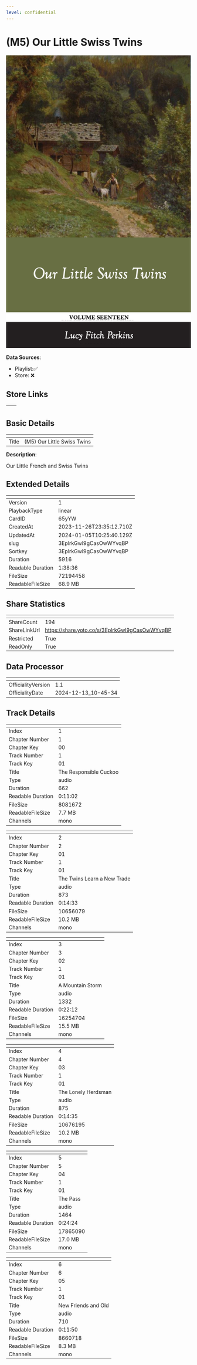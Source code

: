 ```yaml
---
level: confidential
---
```

# (M5) Our Little Swiss Twins

![card_[65yYW].png](../../img/cards/card_[65yYW].png)

**Data Sources**: 

- Playlist:✅
- Store: ❌


## Store Links

| <!-- --> | <!-- --> |
| - | - |


## Basic Details

| <!-- --> | <!-- --> |
| - | - |
| Title | (M5) Our Little Swiss Twins |

**Description**:

Our Little French and Swiss Twins


## Extended Details

| <!-- --> | <!-- --> |
| - | - |
| Version | 1 |
| PlaybackType | linear |
| CardID | 65yYW |
| CreatedAt | 2023-11-26T23:35:12.710Z |
| UpdatedAt | 2024-01-05T10:25:40.129Z |
| slug | 3EplrkGwl9gCasOwWYvqBP |
| Sortkey | 3EplrkGwl9gCasOwWYvqBP |
| Duration | 5916 |
| Readable Duration | 1:38:36 |
| FileSize | 72194458 |
| ReadableFileSize | 68.9 MB |


## Share Statistics

| <!-- --> | <!-- --> |
| - | - |
| ShareCount | 194 |
| ShareLinkUrl | https://share.yoto.co/s/3EplrkGwl9gCasOwWYvqBP |
| Restricted | True |
| ReadOnly | True |


## Data Processor

| <!-- --> | <!-- --> |
| - | - |
| OfficialityVersion | 1.1
| OfficialityDate | 2024-12-13_10-45-34


## Track Details

| <!-- --> | <!-- --> |
| - | - |
| Index | 1 |
| Chapter Number | 1 |
| Chapter Key | 00 |
| Track Number | 1 |
| Track Key | 01 |
| Title | The Responsible Cuckoo |
| Type | audio |
| Duration | 662 |
| Readable Duration | 0:11:02 |
| FileSize | 8081672 |
| ReadableFileSize | 7.7 MB |
| Channels | mono |

| <!-- --> | <!-- --> |
| - | - |
| Index | 2 |
| Chapter Number | 2 |
| Chapter Key | 01 |
| Track Number | 1 |
| Track Key | 01 |
| Title |  The Twins Learn a New Trade |
| Type | audio |
| Duration | 873 |
| Readable Duration | 0:14:33 |
| FileSize | 10656079 |
| ReadableFileSize | 10.2 MB |
| Channels | mono |

| <!-- --> | <!-- --> |
| - | - |
| Index | 3 |
| Chapter Number | 3 |
| Chapter Key | 02 |
| Track Number | 1 |
| Track Key | 01 |
| Title | A Mountain Storm |
| Type | audio |
| Duration | 1332 |
| Readable Duration | 0:22:12 |
| FileSize | 16254704 |
| ReadableFileSize | 15.5 MB |
| Channels | mono |

| <!-- --> | <!-- --> |
| - | - |
| Index | 4 |
| Chapter Number | 4 |
| Chapter Key | 03 |
| Track Number | 1 |
| Track Key | 01 |
| Title |  The Lonely Herdsman |
| Type | audio |
| Duration | 875 |
| Readable Duration | 0:14:35 |
| FileSize | 10676195 |
| ReadableFileSize | 10.2 MB |
| Channels | mono |

| <!-- --> | <!-- --> |
| - | - |
| Index | 5 |
| Chapter Number | 5 |
| Chapter Key | 04 |
| Track Number | 1 |
| Track Key | 01 |
| Title | The Pass |
| Type | audio |
| Duration | 1464 |
| Readable Duration | 0:24:24 |
| FileSize | 17865090 |
| ReadableFileSize | 17.0 MB |
| Channels | mono |

| <!-- --> | <!-- --> |
| - | - |
| Index | 6 |
| Chapter Number | 6 |
| Chapter Key | 05 |
| Track Number | 1 |
| Track Key | 01 |
| Title | New Friends and Old |
| Type | audio |
| Duration | 710 |
| Readable Duration | 0:11:50 |
| FileSize | 8660718 |
| ReadableFileSize | 8.3 MB |
| Channels | mono |

